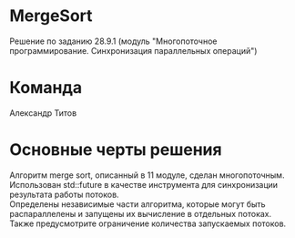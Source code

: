 # MergeSort
Решение по заданию 28.9.1 (модуль "Многопоточное программирование. Синхронизация параллельных операций")

# Команда
Александр Титов

# Основные черты решения 

Алгоритм merge sort, описанный в 11 модуле, сделан многопоточным.\
Использован std::future в качестве инструмента для синхронизации результата работы потоков.\
Определены независимые части алгоритма, которые могут быть распараллелены и запущены их вычисление в отдельных потоках.\
Также предусмотрите ограничение количества запускаемых потоков.



